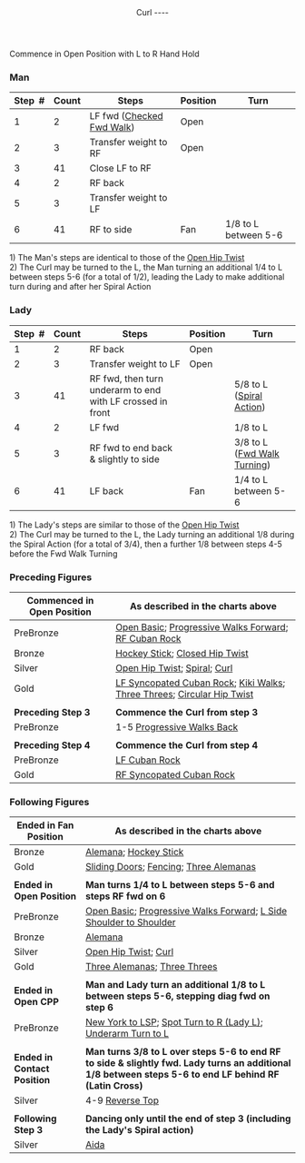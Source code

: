 <header>Curl
----

 </header>Commence in Open Position with L to R Hand Hold

### Man

 | **Step<span style="color:white">\_</span>\#** | **Count** | **Steps** | **Position** | **Turn** |
|---|---|---|---|---|
| 1 | 2 | LF fwd ([Checked Fwd Walk](../technique/cr_checked_fwd_walk.md)) | Open |  |
| 2 | 3 | Transfer weight to RF | Open |  |
| 3 | 41 | Close LF to RF |  |  |
| 4 | 2 | RF back |  |  |
| 5 | 3 | Transfer weight to LF |  |  |
| 6 | 41 | RF to side | Fan | 1/8 to L between 5-6 |

1\) The Man's steps are identical to those of the [Open Hip Twist](open_hip.md)  
 2) The Curl may be turned to the L, the Man turning an additional 1/4 to L between steps 5-6 (for a total of 1/2), leading the Lady to make additional turn during and after her Spiral Action

### Lady

 | ****Step<span style="color:white">\_</span>\#**** | **Count** | **Steps** | **Position** | **Turn** |
|---|---|---|---|---|
| 1 | 2 | RF back | Open |  |
| 2 | 3 | Transfer weight to LF | Open |  |
| 3 | 41 | RF fwd, then turn underarm to end with LF crossed in front |  | 5/8 to L ([Spiral Action](../technique/cr_spiral_action.md)) |
| 4 | 2 | LF fwd |  | 1/8 to L |
| 5 | 3 | RF fwd to end back &amp; slightly to side |  | 3/8 to L ([Fwd Walk Turning](../technique/cr_fwd_walk_turning.md)) |
| 6 | 41 | LF back | Fan | 1/4 to L between 5-6 |

1\) The Lady's steps are similar to those of the [Open Hip Twist](open_hip.md)  
 2) The Curl may be turned to the L, the Lady turning an additional 1/8 during the Spiral Action (for a total of 3/4), then a further 1/8 between steps 4-5 before the Fwd Walk Turning

### Preceding Figures

 | **Commenced in Open Position** | **As described in the charts above** |
|---|---|
| PreBronze | [Open Basic](open_basic.md); [Progressive Walks Forward](progressive_walks.md); [RF Cuban Rock](cuban_rocks.md) |
| Bronze | [Hockey Stick](hockey_stick.md); [Closed Hip Twist](closed_hip.md) |
| Silver | [Open Hip Twist](open_hip.md); [Spiral](spiral.md); [Curl](curl) |
| Gold | [LF Syncopated Cuban Rock](syncopated_cuban_rock.md); [Kiki Walks](kiki_walks); [Three Threes](three_threes.md); [Circular Hip Twist](circular_hip_twist.md) |
|  |  |
| **Preceding Step 3** | **Commence the Curl from step 3** |
| PreBronze | 1-5 [Progressive Walks Back](progressive_walks.md) |
|  |  |
| **Preceding Step 4** | **Commence the Curl from step 4** |
| PreBronze | [LF Cuban Rock](cuban_rocks.md) |
| Gold | [RF Syncopated Cuban Rock](syncopated_cuban_rock.md) |

### Following Figures

 | **Ended in Fan Position** | **As described in the charts above** |
|---|---|
| Bronze | [Alemana](alemana.md); [Hockey Stick](hockey_stick.md) |
| Gold | [Sliding Doors](sliding_doors.md); [Fencing](fencing.md); [Three Alemanas](three_alemanas.md) |
|  |  |
| **Ended in Open Position** | **Man turns 1/4 to L between steps 5-6 and steps RF fwd on 6** |
| PreBronze | [Open Basic](open_basic.md); [Progressive Walks Forward](progressive_walks.md); [L Side Shoulder to Shoulder](shoulder_to_shoulder.md) |
| Bronze | [Alemana](alemana.md) |
| Silver | [Open Hip Twist](open_hip.md); [Curl](curl) |
| Gold | [Three Alemanas](three_alemanas.md); [Three Threes](three_threes.md) |
|  |  |
| **Ended in Open CPP** | **Man and Lady turn an additional 1/8 to L between steps 5-6, stepping diag fwd on step 6** |
| PreBronze | [New York to LSP](new_york.md); [Spot Turn to R (Lady L)](spot_turn.md); [Underarm Turn to L](underarm_turn.md) |
|  |  |
| **Ended in Contact Position** | **Man turns 3/8 to L over steps 5-6 to end RF to side &amp; slightly fwd. Lady turns an additional 1/8 between steps 5-6 to end LF behind RF (Latin Cross)** |
| Silver | 4-9 [Reverse Top](reverse_top.md) |
|  |  |
| **Following Step 3** | **Dancing only until the end of step 3 (including the Lady's Spiral action)** |
| Silver | [Aida](aida.md) |